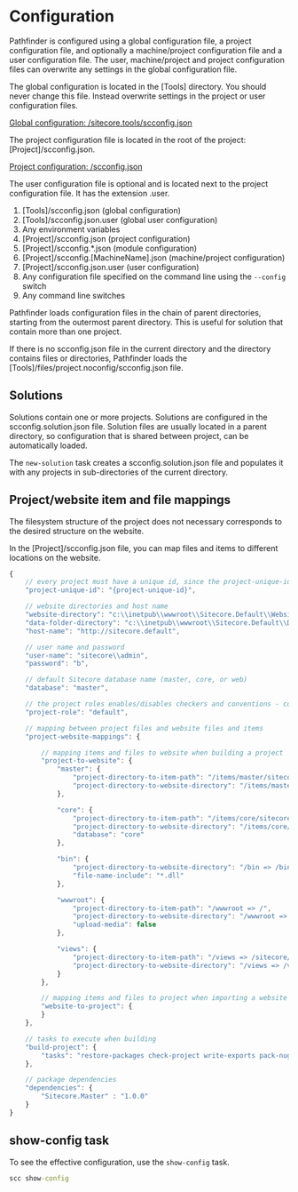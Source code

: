 # Configuration
Pathfinder is configured using a global configuration file, a project configuration file, and optionally a machine/project configuration file 
and a user configuration file. The user, machine/project and project configuration files can overwrite any settings in the 
global configuration file.

The global configuration is located in the [Tools] directory. You should never change this file. Instead overwrite settings in 
the project or user configuration files.

[Global configuration: /sitecore.tools/scconfig.json](https://github.com/JakobChristensen/Sitecore.Pathfinder/blob/master/src/Sitecore.Pathfinder.Console/scconfig.json)

The project configuration file is located in the root of the project: [Project]/scconfig.json.

[Project configuration: /scconfig.json](https://github.com/JakobChristensen/Sitecore.Pathfinder/blob/master/src/Sitecore.Pathfinder.Console/files/project/scconfig.json)

The user configuration file is optional and is located next to the project configuration file. It has the extension .user.

1. [Tools]/scconfig.json (global configuration)
1. [Tools]/scconfig.json.user (global user configuration)
1. Any environment variables
1. [Project]/scconfig.json (project configuration)
1. [Project]/scconfig.*.json (module configuration)
1. [Project]/scconfig.[MachineName].json (machine/project configuration)
1. [Project]/scconfig.json.user (user configuration)
1. Any configuration file specified on the command line using the `--config` switch
1. Any command line switches

Pathfinder loads configuration files in the chain of parent directories, starting from the outermost parent directory. This is useful for solution
that contain more than one project.

If there is no scconfig.json file in the current directory and the directory contains files or directories, Pathfinder loads the
[Tools]/files/project.noconfig/scconfig.json file.

## Solutions
Solutions contain one or more projects. Solutions are configured in the scconfig.solution.json file. Solution files are usually located 
in a parent directory, so configuration that is shared between project, can be automatically loaded.

The ```new-solution``` task creates a scconfig.solution.json file and populates it with any projects in sub-directories of the current
directory.

## Project/website item and file mappings
The filesystem structure of the project does not necessary corresponds to the desired structure on the website.

In the [Project]/scconfig.json file, you can map files and items to different locations on the website.

```js
{
    // every project must have a unique id, since the project-unique-id is used to calculate item ids
    "project-unique-id": "{project-unique-id}",

    // website directories and host name
    "website-directory": "c:\\inetpub\\wwwroot\\Sitecore.Default\\Website",
    "data-folder-directory": "c:\\inetpub\\wwwroot\\Sitecore.Default\\Data",
    "host-name": "http://sitecore.default",

    // user name and password
    "user-name": "sitecore\\admin",
    "password": "b",

    // default Sitecore database name (master, core, or web)
    "database": "master",

    // the project roles enables/disables checkers and conventions - comma seperated list of roles
    "project-role": "default",

    // mapping between project files and website files and items
    "project-website-mappings": {

        // mapping items and files to website when building a project
        "project-to-website": {
            "master": {
                "project-directory-to-item-path": "/items/master/sitecore => /sitecore",
                "project-directory-to-website-directory": "/items/master/sitecore => /"
            },

            "core": {
                "project-directory-to-item-path": "/items/core/sitecore => /sitecore",
                "project-directory-to-website-directory": "/items/core/sitecore => /",
                "database": "core"
            },

            "bin": {
                "project-directory-to-website-directory": "/bin => /bin",
                "file-name-include": "*.dll"
            },

            "wwwroot": {
                "project-directory-to-item-path": "/wwwroot => /",
                "project-directory-to-website-directory": "/wwwroot => /",
                "upload-media": false
            },

            "views": {
                "project-directory-to-item-path": "/views => /sitecore/layout/renderings",
                "project-directory-to-website-directory": "/views => /views"
            }
        },

        // mapping items and files to project when importing a website
        "website-to-project": {
        }
    },

    // tasks to execute when building
    "build-project": {
        "tasks": "restore-packages check-project write-exports pack-nuget install-package publish-database show-website show-metrics"
    },

    // package dependencies
    "dependencies": {
        "Sitecore.Master" : "1.0.0" 
    } 
}
```

## show-config task
To see the effective configuration, use the `show-config` task.

```cmd
scc show-config
```


